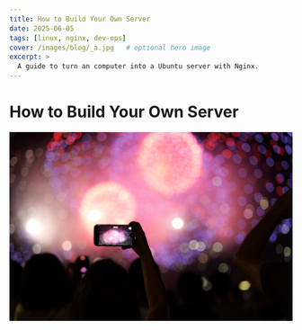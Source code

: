 ```yaml
---
title: How to Build Your Own Server
date: 2025‑06‑05
tags: [linux, nginx, dev‑ops]
cover: /images/blog/_a.jpg   # optional hero image
excerpt: >
  A guide to turn an computer into a Ubuntu server with Nginx.
---
```


# How to Build Your Own Server
![alt text](/images/blog/_a.jpg  "Title")


